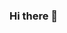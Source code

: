 ### Hi there 👋

<!--
**RkNayem4560/RkNayem4560** is a ✨ _special_ ✨ repository because its `README.rk` (this file) appears on your GitHub profile.

Here are some ideas to get you started:

- 🔭 I’m currently working on web design 
- 🌱 I’m currently learning html, css, javascript 
- 👯 I’m looking to collaborate on ...
- 🤔 I’m looking for help for me that everyone will  like my website 
- 💬 Ask me about my design knowledge and website 
- 📫 How to reach me: ...
- 😄 Pronouns: call me rk
- ⚡ Fun fact: i am very freeminded mab
-->
